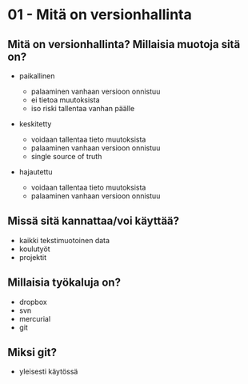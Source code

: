 # 01 - Mitä on versionhallinta

## Mitä on versionhallinta? Millaisia muotoja sitä on?

- paikallinen

  - palaaminen vanhaan versioon onnistuu
  - ei tietoa muutoksista
  - iso riski tallentaa vanhan päälle

- keskitetty

  - voidaan tallentaa tieto muutoksista
  - palaaminen vanhaan versioon onnistuu
  - single source of truth

- hajautettu

  - voidaan tallentaa tieto muutoksista
  - palaaminen vanhaan versioon onnistuu

## Missä sitä kannattaa/voi käyttää?

- kaikki tekstimuotoinen data
- koulutyöt
- projektit

## Millaisia työkaluja on?

- dropbox
- svn
- mercurial
- git

## Miksi git?

- yleisesti käytössä
